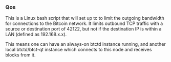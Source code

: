 ### Qos ###

This is a Linux bash script that will set up tc to limit the outgoing bandwidth for connections to the Bitcoin network. It limits outbound TCP traffic with a source or destination port of 42122, but not if the destination IP is within a LAN (defined as 192.168.x.x).

This means one can have an always-on btctd instance running, and another local btctd/btct-qt instance which connects to this node and receives blocks from it.
